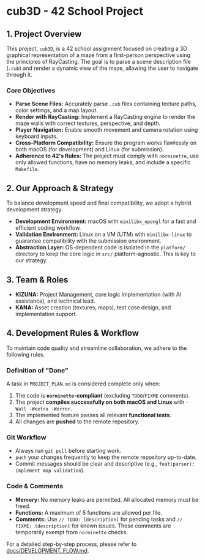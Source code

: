 # cub3D - 42 School Project

## 1. Project Overview

This project, `cub3D`, is a 42 school assignment focused on creating a 3D graphical representation of a maze from a first-person perspective using the principles of RayCasting. The goal is to parse a scene description file (`.cub`) and render a dynamic view of the maze, allowing the user to navigate through it.

### Core Objectives

- **Parse Scene Files:** Accurately parse `.cub` files containing texture paths, color settings, and a map layout.
- **Render with RayCasting:** Implement a RayCasting engine to render the maze walls with correct textures, perspective, and depth.
- **Player Navigation:** Enable smooth movement and camera rotation using keyboard inputs.
- **Cross-Platform Compatibility:** Ensure the program works flawlessly on both macOS (for development) and Linux (for submission).
- **Adherence to 42's Rules:** The project must comply with `norminette`, use only allowed functions, have no memory leaks, and include a specific `Makefile`.

## 2. Our Approach & Strategy

To balance development speed and final compatibility, we adopt a hybrid development strategy.

- **Development Environment:** macOS with `minilibx_opengl` for a fast and efficient coding workflow.
- **Validation Environment:** Linux on a VM (UTM) with `minilibx-linux` to guarantee compatibility with the submission environment.
- **Abstraction Layer:** OS-dependent code is isolated in the `platform/` directory to keep the core logic in `src/` platform-agnostic. This is key to our strategy.

## 3. Team & Roles

- **KIZUNA:** Project Management, core logic implementation (with AI assistance), and technical lead.
- **KANA:** Asset creation (textures, maps), test case design, and implementation support.

## 4. Development Rules & Workflow

To maintain code quality and streamline collaboration, we adhere to the following rules.

### Definition of "Done"

A task in `PROJECT_PLAN.md` is considered complete only when:

1. The code is **`norminette`-compliant** (excluding `TODO`/`FIXME` comments).
2. The project **compiles successfully on both macOS and Linux** with `-Wall -Wextra -Werror`.
3. The implemented feature passes all relevant **functional tests**.
4. All changes are **pushed** to the remote repository.

### Git Workflow

- Always run `git pull` before starting work.
- `push` your changes frequently to keep the remote repository up-to-date.
- Commit messages should be clear and descriptive (e.g., `feat(parser): Implement map validation`).

### Code & Comments

- **Memory:** No memory leaks are permitted. All allocated memory must be freed.
- **Functions:** A maximum of 5 functions are allowed per file.
- **Comments:** Use `// TODO: [description]` for pending tasks and `// FIXME: [description]` for known issues. These comments are temporarily exempt from `norminette` checks.

For a detailed step-by-step process, please refer to [docs/DEVELOPMENT_FLOW.md](docs/DEVELOPMENT_FLOW.md).
